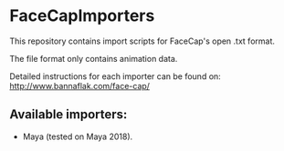 # FaceCapImporters
This repository contains import scripts for FaceCap's open .txt format.

The file format only contains animation data.

Detailed instructions for each importer can be found on: http://www.bannaflak.com/face-cap/

Available importers:
---------------------------------------
* Maya (tested on Maya 2018).


